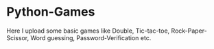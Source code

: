 # Python-Games
Here I upload some basic games like Double, Tic-tac-toe, Rock-Paper-Scissor, Word guessing, Password-Verification etc.
